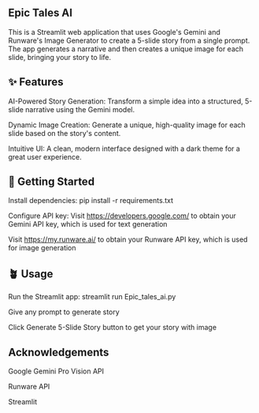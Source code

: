 
## Epic Tales AI

This is a Streamlit web application that uses Google's Gemini and Runware's Image Generator to create a 5-slide story from a single prompt. The app generates a narrative and then creates a unique image for each slide, bringing your story to life.



## ✨ Features
AI-Powered Story Generation: Transform a simple idea into a structured, 5-slide narrative using the Gemini model.

Dynamic Image Creation: Generate a unique, high-quality image for each slide based on the story's content.

Intuitive UI: A clean, modern interface designed with a dark theme for a great user experience.
## 💫 Getting Started

Install dependencies: pip install -r requirements.txt

Configure API key: Visit https://developers.google.com/ to obtain your Gemini API key, which is used for text generation

Visit https://my.runware.ai/ to obtain your Runware API key, which is used for image generation

 ## 🪴 Usage
 Run the Streamlit app: streamlit run Epic_tales_ai.py
 
 Give any prompt to generate story

 Click Generate 5-Slide Story button to get your story with image
## Acknowledgements

Google Gemini Pro Vision API

Runware API

Streamlit